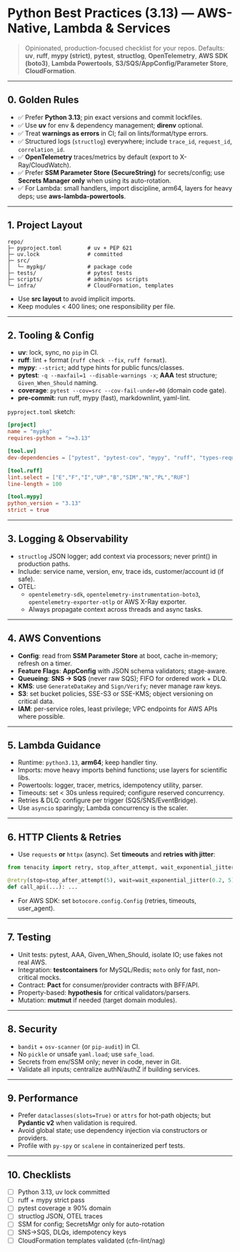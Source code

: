 # Python Best Practices (3.13) — AWS-Native, Lambda & Services

> Opinionated, production-focused checklist for your repos. Defaults: **uv**, **ruff**, **mypy (strict)**, **pytest**, **structlog**, **OpenTelemetry**, **AWS SDK (boto3)**, **Lambda Powertools**, **S3/SQS/AppConfig/Parameter Store**, **CloudFormation**.

---

## 0. Golden Rules

- ✅ Prefer **Python 3.13**; pin exact versions and commit lockfiles.
- ✅ Use **uv** for env & dependency management; **direnv** optional.
- ✅ Treat **warnings as errors** in CI; fail on lints/format/type errors.
- ✅ Structured logs (`structlog`) everywhere; include `trace_id`, `request_id`, `correlation_id`.
- ✅ **OpenTelemetry** traces/metrics by default (export to X-Ray/CloudWatch).
- ✅ Prefer **SSM Parameter Store (SecureString)** for secrets/config; use **Secrets Manager only** when using its auto-rotation.
- ✅ For Lambda: small handlers, import discipline, arm64, layers for heavy deps; use **aws-lambda-powertools**.

---

## 1. Project Layout

```
repo/
├─ pyproject.toml        # uv + PEP 621
├─ uv.lock               # committed
├─ src/
│  └─ mypkg/             # package code
├─ tests/                # pytest tests
├─ scripts/              # admin/ops scripts
└─ infra/                # CloudFormation, templates
```

- Use **src layout** to avoid implicit imports.
- Keep modules < 400 lines; one responsibility per file.

---

## 2. Tooling & Config

- **uv**: lock, sync, no `pip` in CI.
- **ruff**: lint + format (`ruff check --fix`, `ruff format`).
- **mypy**: `--strict`; add type hints for public funcs/classes.
- **pytest**: `-q --maxfail=1 --disable-warnings -x`; **AAA** test structure; `Given_When_Should` naming.
- **coverage**: `pytest --cov=src --cov-fail-under=90` (domain code gate).
- **pre-commit**: run ruff, mypy (fast), markdownlint, yaml-lint.

`pyproject.toml` sketch:
```toml
[project]
name = "mypkg"
requires-python = ">=3.13"

[tool.uv]
dev-dependencies = ["pytest", "pytest-cov", "mypy", "ruff", "types-requests"]

[tool.ruff]
lint.select = ["E","F","I","UP","B","SIM","N","PL","RUF"]
line-length = 100

[tool.mypy]
python_version = "3.13"
strict = true
```

---

## 3. Logging & Observability

- `structlog` JSON logger; add context via processors; never print() in production paths.
- Include: service name, version, env, trace ids, customer/account id (if safe).
- OTEL:
  - `opentelemetry-sdk`, `opentelemetry-instrumentation-boto3`, `opentelemetry-exporter-otlp` or AWS X-Ray exporter.
  - Always propagate context across threads and async tasks.

---

## 4. AWS Conventions

- **Config**: read from **SSM Parameter Store** at boot, cache in-memory; refresh on a timer.
- **Feature Flags**: **AppConfig** with JSON schema validators; stage-aware.
- **Queueing**: **SNS → SQS** (never raw SQS); FIFO for ordered work + DLQ.
- **KMS**: use `GenerateDataKey` and `Sign/Verify`; never manage raw keys.
- **S3**: set bucket policies, SSE-S3 or SSE-KMS; object versioning on critical data.
- **IAM**: per-service roles, least privilege; VPC endpoints for AWS APIs where possible.

---

## 5. Lambda Guidance

- Runtime: `python3.13`, **arm64**; keep handler tiny.
- Imports: move heavy imports behind functions; use layers for scientific libs.
- Powertools: logger, tracer, metrics, idempotency utility, parser.
- Timeouts: set < 30s unless required; configure reserved concurrency.
- Retries & DLQ: configure per trigger (SQS/SNS/EventBridge).
- Use `asyncio` sparingly; Lambda concurrency is the scaler.

---

## 6. HTTP Clients & Retries

- Use `requests` **or** `httpx` (async). Set **timeouts** and **retries with jitter**:
```python
from tenacity import retry, stop_after_attempt, wait_exponential_jitter

@retry(stop=stop_after_attempt(5), wait=wait_exponential_jitter(0.2, 5))
def call_api(...): ...
```
- For AWS SDK: set `botocore.config.Config` (retries, timeouts, user_agent).

---

## 7. Testing

- Unit tests: pytest, AAA, Given_When_Should, isolate IO; use fakes not real AWS.
- Integration: **testcontainers** for MySQL/Redis; `moto` only for fast, non-critical mocks.
- Contract: **Pact** for consumer/provider contracts with BFF/API.
- Property-based: **hypothesis** for critical validators/parsers.
- Mutation: **mutmut** if needed (target domain modules).

---

## 8. Security

- `bandit` + `osv-scanner` (or `pip-audit`) in CI.
- No `pickle` or unsafe `yaml.load`; use `safe_load`.
- Secrets from env/SSM only; never in code, never in Git.
- Validate all inputs; centralize authN/authZ if building services.

---

## 9. Performance

- Prefer `dataclasses(slots=True)` or `attrs` for hot-path objects; but **Pydantic v2** when validation is required.
- Avoid global state; use dependency injection via constructors or providers.
- Profile with `py-spy` or `scalene` in containerized perf tests.

---

## 10. Checklists

- [ ] Python 3.13, uv lock committed
- [ ] ruff + mypy strict pass
- [ ] pytest coverage ≥ 90% domain
- [ ] structlog JSON, OTEL traces
- [ ] SSM for config; SecretsMgr only for auto-rotation
- [ ] SNS→SQS, DLQs, idempotency keys
- [ ] CloudFormation templates validated (cfn-lint/nag)
